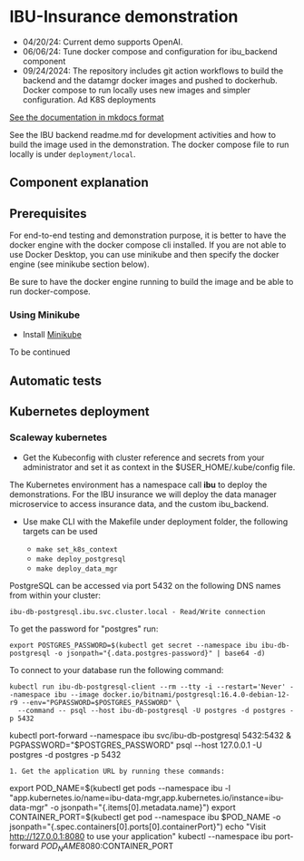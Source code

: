 # IBU-Insurance demonstration

* 04/20/24: Current demo supports OpenAI.
* 06/06/24: Tune docker compose and configuration for ibu_backend component
* 09/24/2024: The repository includes git action workflows to build the backend and the datamgr docker images and pushed to dockerhub. 
Docker compose to run locally uses new images and simpler configuration. Ad K8S deployments

[See the documentation in mkdocs format]()

See the IBU backend readme.md for development activities and how to build the image used in the demonstration. The docker compose file to run locally is under `deployment/local`.

## Component explanation

## Prerequisites

For end-to-end testing and demonstration purpose, it is better to have the docker engine with the docker compose cli installed. If you are not able to use Docker Desktop, you can use minikube and then specify the docker engine (see minikube section below).

Be sure to have the docker engine running to build the image and be able to run docker-compose. 



### Using Minikube

* Install [Minikube](https://minikube.sigs.k8s.io/docs/start/)

 To be continued


## Automatic tests


## Kubernetes deployment

### Scaleway kubernetes

* Get the Kubeconfig with cluster reference and secrets from your administrator and set it as context in the $USER_HOME/.kube/config file.

The Kubernetes environment has a namespace call **ibu** to deploy the demonstrations. For the IBU insurance we will deploy the data manager microservice to access insurance data, and the custom ibu_backend.

* Use make CLI with the Makefile under deployment folder, the following targets can  be used

    * `make set_k8s_context`
    * `make deploy_postgresql` 
    * `make deploy_data_mgr`


PostgreSQL can be accessed via port 5432 on the following DNS names from within your cluster:

    ibu-db-postgresql.ibu.svc.cluster.local - Read/Write connection

To get the password for "postgres" run:

    export POSTGRES_PASSWORD=$(kubectl get secret --namespace ibu ibu-db-postgresql -o jsonpath="{.data.postgres-password}" | base64 -d)

To connect to your database run the following command:

    kubectl run ibu-db-postgresql-client --rm --tty -i --restart='Never' --namespace ibu --image docker.io/bitnami/postgresql:16.4.0-debian-12-r9 --env="PGPASSWORD=$POSTGRES_PASSWORD" \
      --command -- psql --host ibu-db-postgresql -U postgres -d postgres -p 5432

 kubectl port-forward --namespace ibu svc/ibu-db-postgresql 5432:5432 &
    PGPASSWORD="$POSTGRES_PASSWORD" psql --host 127.0.0.1 -U postgres -d postgres -p 5432


    1. Get the application URL by running these commands:
  export POD_NAME=$(kubectl get pods --namespace ibu -l "app.kubernetes.io/name=ibu-data-mgr,app.kubernetes.io/instance=ibu-data-mgr" -o jsonpath="{.items[0].metadata.name}")
  export CONTAINER_PORT=$(kubectl get pod --namespace ibu $POD_NAME -o jsonpath="{.spec.containers[0].ports[0].containerPort}")
  echo "Visit http://127.0.0.1:8080 to use your application"
  kubectl --namespace ibu port-forward $POD_NAME 8080:$CONTAINER_PORT